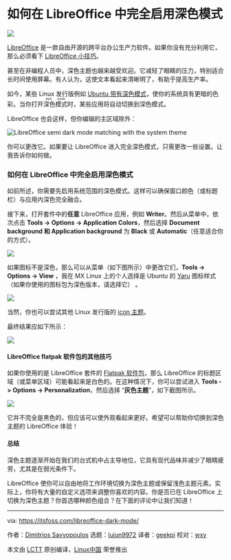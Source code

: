 [#]: collector: (lujun9972)
[#]: translator: (geekpi)
[#]: reviewer: (wxy)
[#]: publisher: ( )
[#]: url: ( )
[#]: subject: (How to Go Full Dark Mode With LibreOffice)
[#]: via: (https://itsfoss.com/libreoffice-dark-mode/)
[#]: author: (Dimitrios Savvopoulos https://itsfoss.com/author/dimitrios/)

如何在 LibreOffice 中完全启用深色模式
======

![](https://img.linux.net.cn/data/attachment/album/202012/07/083812n0zgss9qt175pm9z.jpg)

[LibreOffice][1] 是一款自由开源的跨平台办公生产力软件。如果你没有充分利用它，那么必须看下 [LibreOffice 小技巧][2]。

甚至在非编程人员中，深色主题也越来越受欢迎。它减轻了眼睛的压力，特别适合长时间使用屏幕。有人认为，这使文本看起来清晰明了，有助于提高生产率。

如今，某些 Linux 发行版例如 [Ubuntu 带有深色模式][3]，使你的系统具有更暗的色彩。当你打开<ruby>深色模式<rt>dark mode</rt></ruby>时，某些应用将自动切换到深色模式。

LibreOffice 也会这样，但你编辑的主区域除外：

![LibreOffice semi dark mode matching with the system theme][4]

你可以更改它。如果要让 LibreOffice 进入完全深色模式，只需更改一些设置。让我告诉你如何做。

### 如何在 LibreOffice 中完全启用深色模式

如前所述，你需要先启用系统范围的深色模式。这样可以确保窗口颜色（或标题栏）与应用内深色完全融合。

接下来，打开套件中的**任意** LibreOffice 应用，例如 **Writer**。然后从菜单中，依次点击 **Tools -> Options -> Application Colors**，然后选择 **Document background 和 Application background** 为 **Black** 或 **Automatic**（任意适合你的方式）。

![][5]

如果图标不是深色，那么可以从菜单（如下图所示）中更改它们，**Tools -> Options -> View** ，我在 MX Linux 上的个人选择是 Ubuntu 的 [Yaru][6] 图标样式（如果你使用的图标包为深色版本，请选择它） 。

![][7]

当然，你也可以尝试其他 Linux 发行版的 [icon 主题][8]。

最终结果应如下所示：

![][9]

#### LibreOffice flatpak 软件包的其他技巧

如果你使用的是 LibreOffice 套件的 [Flatpak 软件包][10]，那么 LibreOffice 的标题区域（或菜单区域）可能看起来是白色的。在这种情况下，你可以尝试进入 **Tools -> Options -> Personalization**，然后选择 “**灰色主题**”，如下截图所示。

![][11]

它并不完全是黑色的，但应该可以使外观看起来更好。希望可以帮助你切换到深色主题的 LibreOffice 体验！

#### 总结

深色主题逐渐开始在我们的台式机中占主导地位，它具有现代品味并减少了眼睛疲劳，尤其是在弱光条件下。

LibreOffice 使你可以自由地将工作环境切换为深色主题或保留浅色主题元素。实际上，你将有大量的自定义选项来调整你喜欢的内容。你是否已在 LibreOffice 上切换为深色主题？你首选哪种颜色组合？在下面的评论中让我们知道！

--------------------------------------------------------------------------------

via: https://itsfoss.com/libreoffice-dark-mode/

作者：[Dimitrios Savvopoulos][a]
选题：[lujun9972][b]
译者：[geekpi](https://github.com/geekpi)
校对：[wxy](https://github.com/wxy)

本文由 [LCTT](https://github.com/LCTT/TranslateProject) 原创编译，[Linux中国](https://linux.cn/) 荣誉推出

[a]: https://itsfoss.com/author/dimitrios/
[b]: https://github.com/lujun9972
[1]: https://www.libreoffice.org
[2]: https://itsfoss.com/libreoffice-tips/
[3]: https://itsfoss.com/dark-mode-ubuntu/
[4]: https://i1.wp.com/itsfoss.com/wp-content/uploads/2020/11/libreOffice-dark-mode.png?resize=799%2C450&ssl=1
[5]: https://i1.wp.com/itsfoss.com/wp-content/uploads/2020/11/1-libreoffice-application-colours.png?resize=800%2C551&ssl=1
[6]: https://extensions.libreoffice.org/en/extensions/show/yaru-icon-theme
[7]: https://i0.wp.com/itsfoss.com/wp-content/uploads/2020/11/2-libreoffice-iconstyle-1.png?resize=800%2C531&ssl=1
[8]: https://itsfoss.com/best-icon-themes-ubuntu-16-04/
[9]: https://i2.wp.com/itsfoss.com/wp-content/uploads/2020/11/3-libreoffice-dark.png?resize=800%2C612&ssl=1
[10]: https://itsfoss.com/what-is-flatpak/
[11]: https://i2.wp.com/itsfoss.com/wp-content/uploads/2020/11/libre-office-personalization.png?resize=800%2C636&ssl=1
